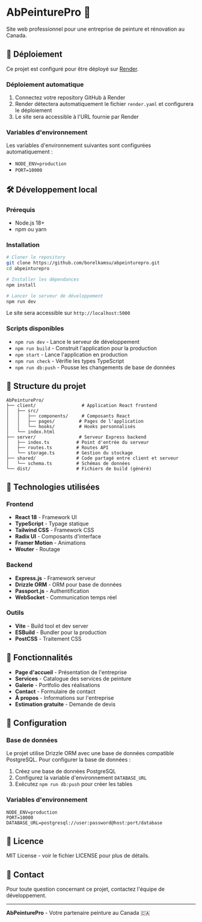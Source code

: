 # AbPeinturePro 🎨

Site web professionnel pour une entreprise de peinture et rénovation au Canada.

## 🚀 Déploiement

Ce projet est configuré pour être déployé sur [Render](https://render.com).

### Déploiement automatique

1. Connectez votre repository GitHub à Render
2. Render détectera automatiquement le fichier `render.yaml` et configurera le déploiement
3. Le site sera accessible à l'URL fournie par Render

### Variables d'environnement

Les variables d'environnement suivantes sont configurées automatiquement :
- `NODE_ENV=production`
- `PORT=10000`

## 🛠️ Développement local

### Prérequis

- Node.js 18+ 
- npm ou yarn

### Installation

```bash
# Cloner le repository
git clone https://github.com/borelkamsu/abpeinturepro.git
cd abpeinturepro

# Installer les dépendances
npm install

# Lancer le serveur de développement
npm run dev
```

Le site sera accessible sur `http://localhost:5000`

### Scripts disponibles

- `npm run dev` - Lance le serveur de développement
- `npm run build` - Construit l'application pour la production
- `npm start` - Lance l'application en production
- `npm run check` - Vérifie les types TypeScript
- `npm run db:push` - Pousse les changements de base de données

## 📁 Structure du projet

```
AbPeinturePro/
├── client/                 # Application React frontend
│   ├── src/
│   │   ├── components/     # Composants React
│   │   ├── pages/         # Pages de l'application
│   │   └── hooks/         # Hooks personnalisés
│   └── index.html
├── server/                # Serveur Express backend
│   ├── index.ts          # Point d'entrée du serveur
│   ├── routes.ts         # Routes API
│   └── storage.ts        # Gestion du stockage
├── shared/               # Code partagé entre client et serveur
│   └── schema.ts         # Schémas de données
└── dist/                 # Fichiers de build (généré)
```

## 🎨 Technologies utilisées

### Frontend
- **React 18** - Framework UI
- **TypeScript** - Typage statique
- **Tailwind CSS** - Framework CSS
- **Radix UI** - Composants d'interface
- **Framer Motion** - Animations
- **Wouter** - Routage

### Backend
- **Express.js** - Framework serveur
- **Drizzle ORM** - ORM pour base de données
- **Passport.js** - Authentification
- **WebSocket** - Communication temps réel

### Outils
- **Vite** - Build tool et dev server
- **ESBuild** - Bundler pour la production
- **PostCSS** - Traitement CSS

## 📱 Fonctionnalités

- **Page d'accueil** - Présentation de l'entreprise
- **Services** - Catalogue des services de peinture
- **Galerie** - Portfolio des réalisations
- **Contact** - Formulaire de contact
- **À propos** - Informations sur l'entreprise
- **Estimation gratuite** - Demande de devis

## 🔧 Configuration

### Base de données

Le projet utilise Drizzle ORM avec une base de données compatible PostgreSQL. Pour configurer la base de données :

1. Créez une base de données PostgreSQL
2. Configurez la variable d'environnement `DATABASE_URL`
3. Exécutez `npm run db:push` pour créer les tables

### Variables d'environnement

```env
NODE_ENV=production
PORT=10000
DATABASE_URL=postgresql://user:password@host:port/database
```

## 📄 Licence

MIT License - voir le fichier LICENSE pour plus de détails.

## 👥 Contact

Pour toute question concernant ce projet, contactez l'équipe de développement.

---

**AbPeinturePro** - Votre partenaire peinture au Canada 🇨🇦
